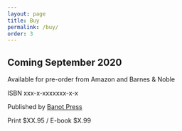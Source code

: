 ```yaml
---
layout: page
title: Buy
permalink: /buy/
order: 3
---
```


<h2>Coming September 2020</h2>

Available for pre-order from Amazon and Barnes & Noble

ISBN xxx-x-xxxxxxx-x-x

Published by <a href="http://banotpress.com">Banot Press</a>

Print $XX.95 / E-book $X.99
